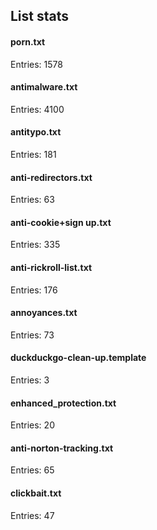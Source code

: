 ## List stats
#### porn.txt
Entries: 1578 <br> 
#### antimalware.txt
Entries: 4100 <br> 
#### antitypo.txt
Entries: 181 <br> 
#### anti-redirectors.txt
Entries: 63 <br> 
#### anti-cookie+sign up.txt
Entries: 335 <br> 
#### anti-rickroll-list.txt
Entries: 176 <br> 
#### annoyances.txt
Entries: 73 <br> 
#### duckduckgo-clean-up.template
Entries: 3 <br> 
#### enhanced_protection.txt
Entries: 20 <br> 
#### anti-norton-tracking.txt
Entries: 65 <br> 
#### clickbait.txt
Entries: 47 <br> 
